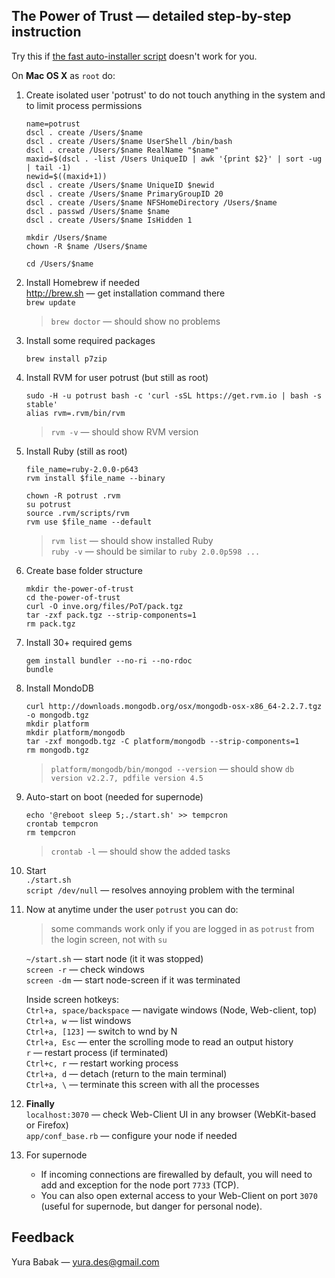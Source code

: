 ## The Power of Trust — detailed step-by-step instruction
Try this if [the fast auto-installer script](README.md) doesn't work for you.


On **Mac OS X** as `root` do:

1. Create isolated user 'potrust' to do not touch anything in the system and to limit process permissions  
	```
	name=potrust
	dscl . create /Users/$name
	dscl . create /Users/$name UserShell /bin/bash
	dscl . create /Users/$name RealName "$name"
	maxid=$(dscl . -list /Users UniqueID | awk '{print $2}' | sort -ug | tail -1)
	newid=$((maxid+1))
	dscl . create /Users/$name UniqueID $newid
	dscl . create /Users/$name PrimaryGroupID 20
	dscl . create /Users/$name NFSHomeDirectory /Users/$name
	dscl . passwd /Users/$name $name
	dscl . create /Users/$name IsHidden 1
	
	mkdir /Users/$name
	chown -R $name /Users/$name
	
	cd /Users/$name
	```

1. Install Homebrew if needed  
	<http://brew.sh> — get installation command there  
	`brew update`  
	>`brew doctor` — should show no problems

1. Install some required packages
	```
	brew install p7zip
	```

1. Install RVM for user potrust (but still as root)
	```
	sudo -H -u potrust bash -c 'curl -sSL https://get.rvm.io | bash -s stable'
	alias rvm=.rvm/bin/rvm
	```
	>`rvm -v` — should show RVM version  

1. Install Ruby (still as root)  
	```
	file_name=ruby-2.0.0-p643
	rvm install $file_name --binary
	``` 
	``` 
	chown -R potrust .rvm
	su potrust
	source .rvm/scripts/rvm
	rvm use $file_name --default
	```
	
	>`rvm list` — should show installed Ruby  
	`ruby -v` — should be similar to `ruby 2.0.0p598 ...`  

1. Create base folder structure
	```
	mkdir the-power-of-trust
	cd the-power-of-trust
	curl -O inve.org/files/PoT/pack.tgz
	tar -zxf pack.tgz --strip-components=1
	rm pack.tgz
	```

1. Install 30+ required gems  
	```
	gem install bundler --no-ri --no-rdoc
	bundle
	```

1. Install MondoDB
	```
	curl http://downloads.mongodb.org/osx/mongodb-osx-x86_64-2.2.7.tgz -o mongodb.tgz
	mkdir platform
	mkdir platform/mongodb
	tar -zxf mongodb.tgz -C platform/mongodb --strip-components=1
	rm mongodb.tgz
	```
	>`platform/mongodb/bin/mongod --version` — should show `db version v2.2.7, pdfile version 4.5`

1. Auto-start on boot (needed for supernode)
	```
	echo '@reboot sleep 5;./start.sh' >> tempcron
	crontab tempcron
	rm tempcron
	```
	>`crontab -l` — should show the added tasks

1. Start  
	`./start.sh`  
	`script /dev/null` — resolves annoying problem with the terminal

1. Now at anytime under the user `potrust` you can do:  
	>some commands work only if you are logged in as `potrust` from the login screen, not with `su`
	
	`~/start.sh`  — start node (it it was stopped)  
	`screen -r`   — check windows  
	`screen -dm`  — start node-screen if it was terminated  

	Inside screen hotkeys:  
	`Ctrl+a, space/backspace`  — navigate windows (Node, Web-client, top)  
	`Ctrl+a, w`                — list windows  
	`Ctrl+a, [123]`            — switch to wnd by N  
	`Ctrl+a, Esc`              — enter the scrolling mode to read an output history  
	`r`                        — restart process (if terminated)  
	`Ctrl+c, r`                — restart working process  
	`Ctrl+a, d`                — detach (return to the main terminal)  
	`Ctrl+a, \`                — terminate this screen with all the processes

1. **Finally**  
	`localhost:3070`   — check Web-Client UI in any browser (WebKit-based or Firefox)  
	`app/conf_base.rb` — configure your node if needed  
	
1. For supernode  
	* If incoming connections are firewalled by default, you will need to add and exception for the node port `7733` (TCP).  
	* You can also open external access to your Web-Client on port `3070` (useful for supernode, but danger for personal node).


## Feedback
Yura Babak — yura.des@gmail.com
